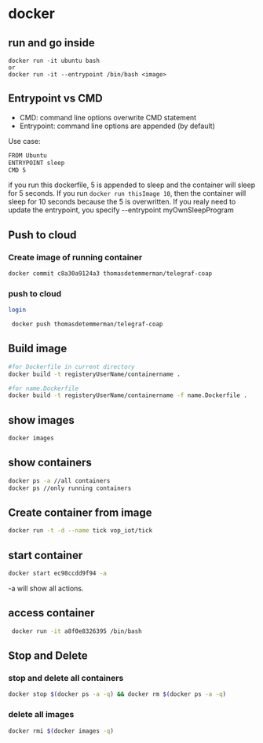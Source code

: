  # docker
## run and go inside
```
docker run -it ubuntu bash
or
docker run -it --entrypoint /bin/bash <image>
```

## Entrypoint vs CMD
* CMD: command line options overwrite CMD statement
* Entrypoint: command line options are appended (by default)

Use case:
```sh
FROM Ubuntu
ENTRYPOINT sleep
CMD 5
```
if you run this dockerfile, 5 is appended to sleep and the container will sleep for 5 seconds. If you run `docker run thisImage 10`, then the container will sleep for 10 seconds because the 5 is overwritten. If you realy need to update the entrypoint, you specify --entrypoint myOwnSleepProgram

## Push to cloud
### Create image of running container
```sh
docker commit c8a30a9124a3 thomasdetemmerman/telegraf-coap
```
### push to cloud
```sh
login
```
```sh
 docker push thomasdetemmerman/telegraf-coap
 ```
 
 ## Build image
 ```bash
 #for Dockerfile in current directory
 docker build -t registeryUserName/containername .
 
 #for name.Dockerfile
 docker build -t registeryUserName/containername -f name.Dockerfile .
 ```
## show images
```bash 
docker images
```
 
## show containers
```bash
docker ps -a //all containers
docker ps //only running containers
```

## Create container from image
```bash
docker run -t -d --name tick vop_iot/tick
```
## start container
```bash
docker start ec98ccdd9f94 -a
```
-a will show all actions.

## access container

```bash
 docker run -it a8f0e8326395 /bin/bash
 ```
## Stop and Delete
### stop and delete all containers
```bash
docker stop $(docker ps -a -q) && docker rm $(docker ps -a -q)
```

### delete all images
```sh
docker rmi $(docker images -q)
```
